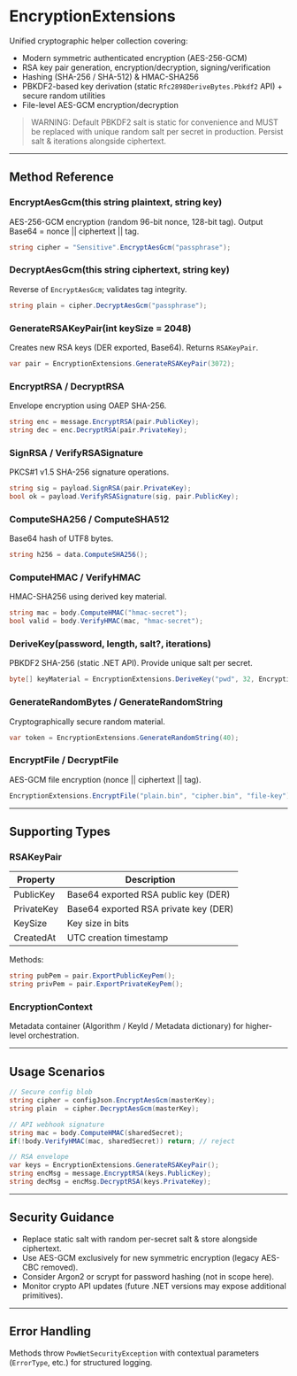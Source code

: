 # EncryptionExtensions

Unified cryptographic helper collection covering:
- Modern symmetric authenticated encryption (AES-256-GCM)
- RSA key pair generation, encryption/decryption, signing/verification
- Hashing (SHA-256 / SHA-512) & HMAC-SHA256
- PBKDF2-based key derivation (static `Rfc2898DeriveBytes.Pbkdf2` API) + secure random utilities
- File-level AES-GCM encryption/decryption

> WARNING: Default PBKDF2 salt is static for convenience and MUST be replaced with unique random salt per secret in production. Persist salt & iterations alongside ciphertext.

---
## Method Reference

### EncryptAesGcm(this string plaintext, string key)
AES-256-GCM encryption (random 96-bit nonce, 128-bit tag). Output Base64 = nonce || ciphertext || tag.
```csharp
string cipher = "Sensitive".EncryptAesGcm("passphrase");
```

### DecryptAesGcm(this string ciphertext, string key)
Reverse of `EncryptAesGcm`; validates tag integrity.
```csharp
string plain = cipher.DecryptAesGcm("passphrase");
```

### GenerateRSAKeyPair(int keySize = 2048)
Creates new RSA keys (DER exported, Base64). Returns `RSAKeyPair`.
```csharp
var pair = EncryptionExtensions.GenerateRSAKeyPair(3072);
```

### EncryptRSA / DecryptRSA
Envelope encryption using OAEP SHA-256.
```csharp
string enc = message.EncryptRSA(pair.PublicKey);
string dec = enc.DecryptRSA(pair.PrivateKey);
```

### SignRSA / VerifyRSASignature
PKCS#1 v1.5 SHA-256 signature operations.
```csharp
string sig = payload.SignRSA(pair.PrivateKey);
bool ok = payload.VerifyRSASignature(sig, pair.PublicKey);
```

### ComputeSHA256 / ComputeSHA512
Base64 hash of UTF8 bytes.
```csharp
string h256 = data.ComputeSHA256();
```

### ComputeHMAC / VerifyHMAC
HMAC-SHA256 using derived key material.
```csharp
string mac = body.ComputeHMAC("hmac-secret");
bool valid = body.VerifyHMAC(mac, "hmac-secret");
```

### DeriveKey(password, length, salt?, iterations)
PBKDF2 SHA-256 (static .NET API). Provide unique salt per secret.
```csharp
byte[] keyMaterial = EncryptionExtensions.DeriveKey("pwd", 32, EncryptionExtensions.GenerateRandomBytes(16));
```

### GenerateRandomBytes / GenerateRandomString
Cryptographically secure random material.
```csharp
var token = EncryptionExtensions.GenerateRandomString(40);
```

### EncryptFile / DecryptFile
AES-GCM file encryption (nonce || ciphertext || tag).
```csharp
EncryptionExtensions.EncryptFile("plain.bin", "cipher.bin", "file-key");
```

---
## Supporting Types
### RSAKeyPair
| Property | Description |
|----------|-------------|
| PublicKey | Base64 exported RSA public key (DER) |
| PrivateKey | Base64 exported RSA private key (DER) |
| KeySize | Key size in bits |
| CreatedAt | UTC creation timestamp |

Methods:
```csharp
string pubPem = pair.ExportPublicKeyPem();
string privPem = pair.ExportPrivateKeyPem();
```

### EncryptionContext
Metadata container (Algorithm / KeyId / Metadata dictionary) for higher-level orchestration.

---
## Usage Scenarios
```csharp
// Secure config blob
string cipher = configJson.EncryptAesGcm(masterKey);
string plain  = cipher.DecryptAesGcm(masterKey);

// API webhook signature
string mac = body.ComputeHMAC(sharedSecret);
if(!body.VerifyHMAC(mac, sharedSecret)) return; // reject

// RSA envelope
var keys = EncryptionExtensions.GenerateRSAKeyPair();
string encMsg = message.EncryptRSA(keys.PublicKey);
string decMsg = encMsg.DecryptRSA(keys.PrivateKey);
```

---
## Security Guidance
- Replace static salt with random per-secret salt & store alongside ciphertext.
- Use AES-GCM exclusively for new symmetric encryption (legacy AES-CBC removed).
- Consider Argon2 or scrypt for password hashing (not in scope here).
- Monitor crypto API updates (future .NET versions may expose additional primitives).

---
## Error Handling
Methods throw `PowNetSecurityException` with contextual parameters (`ErrorType`, etc.) for structured logging.
